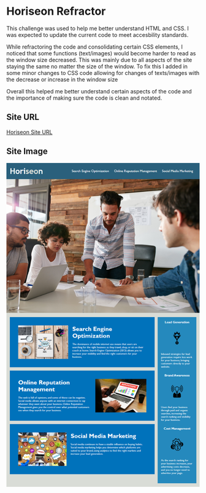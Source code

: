 # Horiseon Refractor

This challenge was used to help me better understand HTML and CSS. I was expected to update the current code to meet accesbility standards.

While refractoring the code and consolidating certain CSS elements, I noticed that some functions (text/images) would become harder to read as the window size decreased. This was mainly due to all aspects of the site staying the same no matter the size of the window. To fix this I added in some minor changes to CSS code allowing for changes of texts/images with the decrease or increase in the window size

Overall this helped me better understand certain aspects of the code and the importance of making sure the code is clean and notated. 

## Site URL

[Horiseon Site URL](https://puzzlesx1.github.io/Horiseon_Refractor/)

## Site Image

![HoriseonSite](/Horiseon_Challenge/Develop/assets/images/Horiseon%20Site.png)

